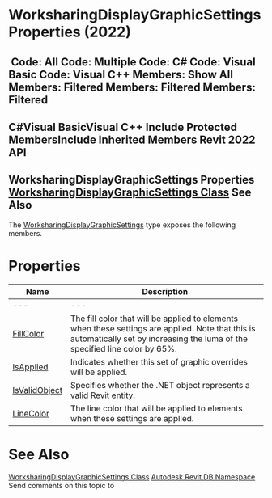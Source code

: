 # WorksharingDisplayGraphicSettings Properties (2022)

﻿
 Code: All Code: Multiple Code: C# Code: Visual Basic Code: Visual C++  Members: Show All Members: Filtered Members: Filtered Members: Filtered   
---  
C#Visual BasicVisual C++
Include Protected MembersInclude Inherited Members
Revit 2022 API  
---  
WorksharingDisplayGraphicSettings Properties  
[WorksharingDisplayGraphicSettings Class](994d2fb5-11cc-6756-155b-d496eedbe800.md "WorksharingDisplayGraphicSettings Class") See Also  
---  
The [WorksharingDisplayGraphicSettings](994d2fb5-11cc-6756-155b-d496eedbe800.md "WorksharingDisplayGraphicSettings Class") type exposes the following members.
# Properties
| Name | Description |
| --- | --- |
| --- | --- | --- |
| [FillColor](9d7980b5-bb54-4d43-a1f3-e53c104d54d6.md "FillColor Property") | The fill color that will be applied to elements when these settings are applied. Note that this is automatically set by increasing the luma of the specified line color by 65%. |
| [IsApplied](202b4f2c-35f7-b1ca-1182-442851ca9dc6.md "IsApplied Property") | Indicates whether this set of graphic overrides will be applied. |
| [IsValidObject](7f52262d-f6ce-c01d-5046-31362b6a8c91.md "IsValidObject Property") | Specifies whether the .NET object represents a valid Revit entity. |
| [LineColor](775ac9cd-9bde-568f-76d5-afeb370344a1.md "LineColor Property") | The line color that will be applied to elements when these settings are applied. |

# See Also
[WorksharingDisplayGraphicSettings Class](994d2fb5-11cc-6756-155b-d496eedbe800.md "WorksharingDisplayGraphicSettings Class")
[Autodesk.Revit.DB Namespace](87546ba7-461b-c646-cbb1-2cb8f5bff8b2.md "Autodesk.Revit.DB Namespace")
Send comments on this topic to 